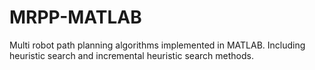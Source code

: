 # MRPP-MATLAB
Multi robot path planning algorithms implemented in MATLAB. Including heuristic search and incremental heuristic search methods. 
